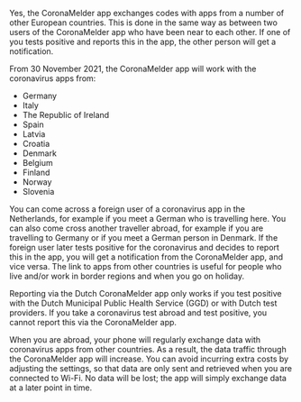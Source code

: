 Yes, the CoronaMelder app exchanges codes with apps from a number of other European countries. This is done in the same way as between two users of the CoronaMelder app who have been near to each other. If one of you tests positive and reports this in the app, the other person will get a notification.

From 30 November 2021, the CoronaMelder app will work with the coronavirus apps from:

- Germany
- Italy
- The Republic of Ireland
- Spain
- Latvia
- Croatia
- Denmark
- Belgium
- Finland
- Norway
- Slovenia

You can come across a foreign user of a coronavirus app in the Netherlands, for example if you meet a German who is travelling here. You can also come cross another traveller abroad, for example if you are travelling to Germany or if you meet a German person in Denmark. If the foreign user later tests positive for the coronavirus and decides to report this in the app, you will get a notification from the CoronaMelder app, and vice versa. The link to apps from other countries is useful for people who live and/or work in border regions and when you go on holiday.

Reporting via the Dutch CoronaMelder app only works if you test positive with the Dutch Municipal Public Health Service (GGD) or with Dutch test providers. If you take a coronavirus test abroad and test positive, you cannot report this via the CoronaMelder app.

When you are abroad, your phone will regularly exchange data with coronavirus apps from other countries. As a result, the data traffic through the CoronaMelder app will increase. You can avoid incurring extra costs by adjusting the settings, so that data are only sent and retrieved when you are connected to Wi-Fi. No data will be lost; the app will simply exchange data at a later point in time.
